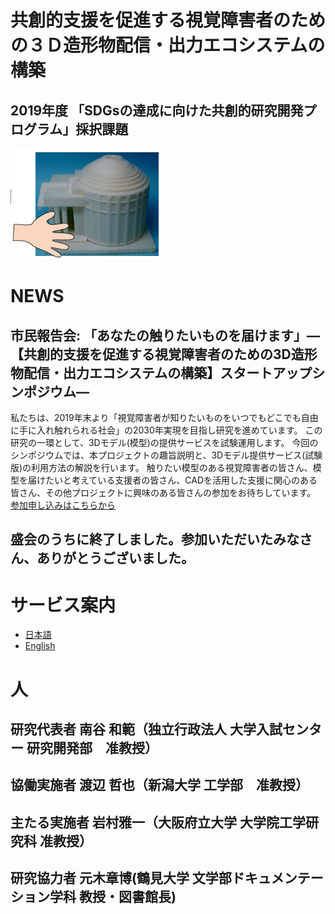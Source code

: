 # 共創的支援を促進する視覚障害者のための３Ｄ造形物配信・出力エコシステムの構築
## 2019年度 「SDGsの達成に向けた共創的研究開発プログラム」採択課題

![3Dモデルと触る手](img/3d_model_touch.png)
# NEWS
## 市民報告会: 「あなたの触りたいものを届けます」―【共創的支援を促進する視覚障害者のための3D造形物配信・出力エコシステムの構築】スタートアップシンポジウム―

私たちは、2019年末より「視覚障害者が知りたいものをいつでもどこでも自由に手に入れ触れられる社会」の2030年実現を目指し研究を進めています。
この研究の一環として、3Dモデル(模型)の提供サービスを試験運用します。
今回のシンポジウムでは、本プロジェクトの趣旨説明と、3Dモデル提供サービス(試験版)の利用方法の解説を行います。
触りたい模型のある視覚障害者の皆さん、模型を届けたいと考えている支援者の皆さん、CADを活用した支援に関心のある皆さん、その他プロジェクトに興味のある皆さんの参加をお待ちしています。
[参加申し込みはこちらから](https://docs.google.com/forms/d/e/1FAIpQLSdJk9BQ0XgMnW92QbgfzJHbIuEbXM8TRmx2AWYX42-qreNFng/viewform
)

盛会のうちに終了しました。参加いただいたみなさん、ありがとうございました。
---
# サービス案内
* [日本語](service.html)
* [English](service-en.html)

# 人
## 研究代表者 南谷 和範（独立行政法人 大学入試センター 研究開発部　准教授）
## 協働実施者 渡辺 哲也（新潟大学 工学部　准教授）
## 主たる実施者 岩村雅一（大阪府立大学 大学院工学研究科 准教授）
## 研究協力者 元木章博(鶴見大学 文学部ドキュメンテーション学科 教授・図書館長)